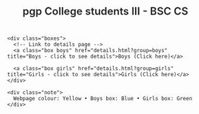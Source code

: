 <!doctype html>
<html lang="en">
<head>
  <meta charset="utf-8" />
  <meta name="viewport" content="width=device-width,initial-scale=1" />
  <title>RajWeb - Home</title>
  <style>
    :root{
      --page-bg: #FFEB3B; /* yellow page */
      --boys: #1976D2;    /* blue */
      --girls: #2E7D32;   /* green */
      --card-radius: 14px;
      --shadow: 0 6px 18px rgba(0,0,0,0.12);
      --font: "Segoe UI", Roboto, Arial, sans-serif;
    }

    html,body{
      height:100%;
      margin:0;
      font-family:var(--font);
      background:var(--page-bg);
      -webkit-font-smoothing:antialiased;
      -moz-osx-font-smoothing:grayscale;
    }

    .container{
      min-height:100%;
      display:flex;
      flex-direction:column;
      align-items:center;
      justify-content:center;
      gap:28px;
      padding:24px;
      box-sizing:border-box;
    }

    h1{
      margin:0;
      font-size:24px;
      text-align:center;
      color:#222;
      font-weight:600;
    }

    .boxes{
      display:flex;
      gap:20px;
      flex-wrap:wrap;
      justify-content:center;
    }

    .box{
      width:200px;
      height:140px;
      border-radius:var(--card-radius);
      box-shadow:var(--shadow);
      display:flex;
      align-items:center;
      justify-content:center;
      color:white;
      font-size:20px;
      font-weight:700;
      cursor:pointer;
      user-select:none;
      text-decoration:none;
      transition:transform .14s ease, box-shadow .14s ease;
    }

    .box:active{ transform:scale(.98); }
    .box:hover{ transform:translateY(-6px); box-shadow:0 14px 30px rgba(0,0,0,0.18); }

    .boys { background:var(--boys); }
    .girls { background:var(--girls); }

    /* small note under boxes */
    .note{
      font-size:14px;
      color:#222;
      opacity:.9;
      margin-top:4px;
      text-align:center;
    }

    /* responsive */
    @media (max-width:420px){
      .box{ width:160px; height:120px; font-size:18px; }
    }
  </style>
</head>
<body>
  <div class="container">
    <h1>pgp College students III - BSC CS</h1>

    <div class="boxes">
      <!-- Link to details page -->
      <a class="box boys" href="details.html?group=boys" title="Boys - click to see details">Boys (Click here)</a>

      <a class="box girls" href="details.html?group=girls" title="Girls - click to see details">Girls (Click here)</a>
    </div>

    <div class="note">
      Webpage colour: Yellow • Boys box: Blue • Girls box: Green
    </div>
  </div>
</body>
</html>

